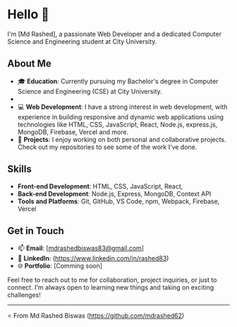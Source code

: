 # Hello 👋

I'm [Md Rashed], a passionate Web Developer and a dedicated Computer Science and Engineering student at City University.

## About Me
- 🎓 **Education**: Currently pursuing my Bachelor's degree in Computer Science and Engineering (CSE) at City University.
- 
- 💻 **Web Development**: I have a strong interest in web development, with experience in building responsive and dynamic web applications using technologies like HTML, 
                           CSS, JavaScript, React, Node.js, express.js, MongoDB, Firebase, Vercel and more.
- 🚀 **Projects**: I enjoy working on both personal and collaborative projects. Check out my repositories to see some of the work I've done.

## Skills
- **Front-end Development**: HTML, CSS, JavaScript, React,
- **Back-end Development**: Node.js, Express, MongoDB, Context API
- **Tools and Platforms**: Git, GitHub, VS Code, npm, Webpack, Firebase, Vercel

## Get in Touch
- 📫 **Email**: [mdrashedbiswas83@gmail.com]
- 💼 **LinkedIn**: (https://www.linkedin.com/in/rashed83)
- 🌐 **Portfolio**: [Comming soon]

Feel free to reach out to me for collaboration, project inquiries, or just to connect. I'm always open to learning new things and taking on exciting challenges!

---

⭐️ From Md Rashed Biswas (https://github.com/mdrashed62)

